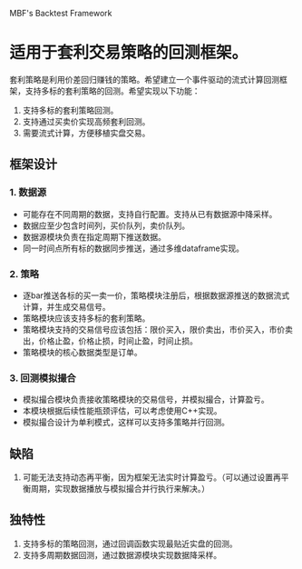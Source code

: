 MBF's Backtest Framework
# 适用于套利交易策略的回测框架。
套利策略是利用价差回归赚钱的策略。希望建立一个事件驱动的流式计算回测框架，支持多标的套利策略的回测。希望实现以下功能：

1. 支持多标的套利策略回测。
2. 支持通过买卖价实现高频套利回测。
3. 需要流式计算，方便移植实盘交易。

## 框架设计

### 1. 数据源
- 可能存在不同周期的数据，支持自行配置。支持从已有数据源中降采样。
- 数据应至少包含时间列，买价队列，卖价队列。
- 数据源模块负责在指定周期下推送数据。
- 同一时间点所有标的数据同步推送，通过多维dataframe实现。

### 2. 策略
- 逐bar推送各标的买一卖一价，策略模块注册后，根据数据源推送的数据流式计算，并生成交易信号。
- 策略模块应该支持多标的套利策略。
- 策略模块支持的交易信号应该包括：限价买入，限价卖出，市价买入，市价卖出，价格止盈，价格止损，时间止盈，时间止损。
- 策略模块的核心数据类型是订单。

### 3. 回测模拟撮合
- 模拟撮合模块负责接收策略模块的交易信号，并模拟撮合，计算盈亏。
- 本模块根据后续性能瓶颈评估，可以考虑使用C++实现。
- 模拟撮合设计为单利模式，这样可以支持多策略并行回测。

## 缺陷

1. 可能无法支持动态再平衡，因为框架无法实时计算盈亏。（可以通过设置再平衡周期，实现数据播放与模拟撮合并行执行来解决。）

## 独特性

1. 支持多标的策略回测，通过回调函数实现最贴近实盘的回测。
2. 支持多周期数据回测，通过数据源模块实现数据降采样。
